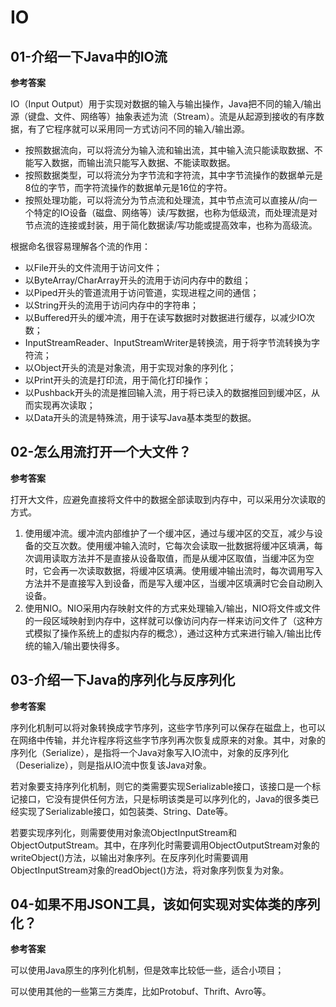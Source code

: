 # IO

## 01-介绍一下Java中的IO流

**参考答案**

IO（Input Output）用于实现对数据的输入与输出操作，Java把不同的输入/输出源（键盘、文件、网络等）抽象表述为流（Stream）。流是从起源到接收的有序数据，有了它程序就可以采用同一方式访问不同的输入/输出源。

- 按照数据流向，可以将流分为输入流和输出流，其中输入流只能读取数据、不能写入数据，而输出流只能写入数据、不能读取数据。
- 按照数据类型，可以将流分为字节流和字符流，其中字节流操作的数据单元是8位的字节，而字符流操作的数据单元是16位的字符。
- 按照处理功能，可以将流分为节点流和处理流，其中节点流可以直接从/向一个特定的IO设备（磁盘、网络等）读/写数据，也称为低级流，而处理流是对节点流的连接或封装，用于简化数据读/写功能或提高效率，也称为高级流。

根据命名很容易理解各个流的作用：

- 以File开头的文件流用于访问文件；
- 以ByteArray/CharArray开头的流用于访问内存中的数组；
- 以Piped开头的管道流用于访问管道，实现进程之间的通信；
- 以String开头的流用于访问内存中的字符串；
- 以Buffered开头的缓冲流，用于在读写数据时对数据进行缓存，以减少IO次数；
- InputStreamReader、InputStreamWriter是转换流，用于将字节流转换为字符流；
- 以Object开头的流是对象流，用于实现对象的序列化；
- 以Print开头的流是打印流，用于简化打印操作；
- 以Pushback开头的流是推回输入流，用于将已读入的数据推回到缓冲区，从而实现再次读取；
- 以Data开头的流是特殊流，用于读写Java基本类型的数据。

## 02-怎么用流打开一个大文件？

**参考答案**

打开大文件，应避免直接将文件中的数据全部读取到内存中，可以采用分次读取的方式。

1. 使用缓冲流。缓冲流内部维护了一个缓冲区，通过与缓冲区的交互，减少与设备的交互次数。使用缓冲输入流时，它每次会读取一批数据将缓冲区填满，每次调用读取方法并不是直接从设备取值，而是从缓冲区取值，当缓冲区为空时，它会再一次读取数据，将缓冲区填满。使用缓冲输出流时，每次调用写入方法并不是直接写入到设备，而是写入缓冲区，当缓冲区填满时它会自动刷入设备。
2. 使用NIO。NIO采用内存映射文件的方式来处理输入/输出，NIO将文件或文件的一段区域映射到内存中，这样就可以像访问内存一样来访问文件了（这种方式模拟了操作系统上的虚拟内存的概念），通过这种方式来进行输入/输出比传统的输入/输出要快得多。

## 03-介绍一下Java的序列化与反序列化

**参考答案**

序列化机制可以将对象转换成字节序列，这些字节序列可以保存在磁盘上，也可以在网络中传输，并允许程序将这些字节序列再次恢复成原来的对象。其中，对象的序列化（Serialize），是指将一个Java对象写入IO流中，对象的反序列化（Deserialize），则是指从IO流中恢复该Java对象。

若对象要支持序列化机制，则它的类需要实现Serializable接口，该接口是一个标记接口，它没有提供任何方法，只是标明该类是可以序列化的，Java的很多类已经实现了Serializable接口，如包装类、String、Date等。

若要实现序列化，则需要使用对象流ObjectInputStream和ObjectOutputStream。其中，在序列化时需要调用ObjectOutputStream对象的writeObject()方法，以输出对象序列。在反序列化时需要调用ObjectInputStream对象的readObject()方法，将对象序列恢复为对象。

## 04-如果不用JSON工具，该如何实现对实体类的序列化？

**参考答案**

可以使用Java原生的序列化机制，但是效率比较低一些，适合小项目；

可以使用其他的一些第三方类库，比如Protobuf、Thrift、Avro等。